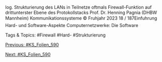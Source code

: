 log. Strukturierung des LANs in Teilnetze
oftmals Firewall-Funktion
auf drittunterster Ebene des Protokollstacks
Prof. Dr. Henning Pagnia (DHBW Mannheim) Kommunikationssysteme © Fruhjahr 2023 18 / 187Einfuhrung Hard- und Software-Aspekte
Computernetzwerke: Die Software

   Tags & Topics:
   #Firewall
   #Hard-
   #Strukturierung

[Previous: #KS_Folien_590](KS_Folien_590.md)

[Next: #KS_Folien_590](KS_Folien_590.md)